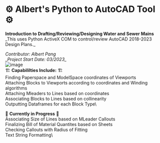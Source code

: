 # ⚙️ Albert's Python to AutoCAD Tool ⚙️
**Introduction to Drafting/Reviewing/Designing Water and Sewer Mains**\
_This uses Python ActiveX COM to control/review AutoCAD 2018-2023 Design Plans.\_

_Contributor: Albert Pang_ \
__Project Start Date: 03/2023\__
\
![image](https://user-images.githubusercontent.com/97989034/227644430-44cc053e-2a35-40b3-a768-93f39f918bed.png) \
🏗️ **Capabililties Include:** 🏗️ \
  Finding Paperspace and ModelSpace coordinates of Viewports\
  Attaching Blocks to Viewports according to coordinates and Winding algorithms\
  Attaching Mleaders to Lines based on coordinates\
  Associating Blocks to Lines based on collinearity\
  Outputting Dataframes for each Block Type\
  
🚧 **Currently in Progress** 🚧 \
 Associating Size of Lines based on MLeader Callouts\
 Finalizing Bill of Material Quantites based on Sheets\
 Checking Callouts with Radius of Fitting\
 Text String Formatting\
 

